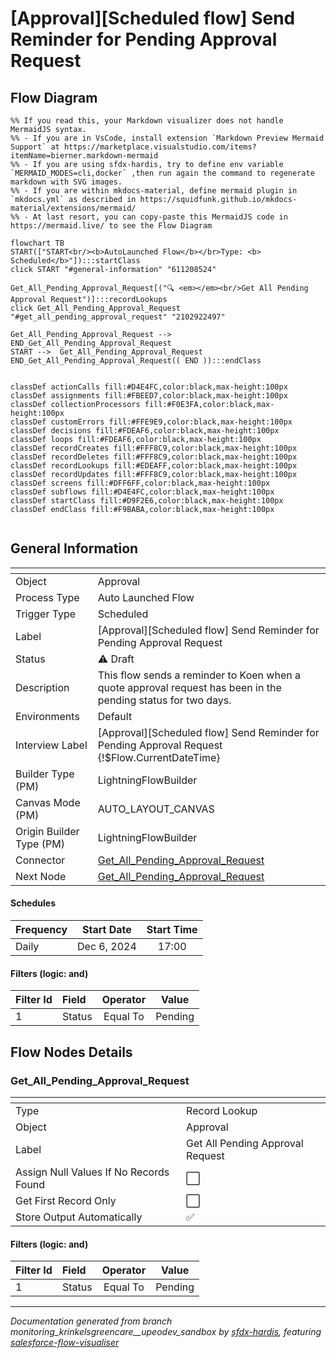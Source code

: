 # [Approval][Scheduled flow] Send Reminder for Pending Approval Request

## Flow Diagram

```mermaid
%% If you read this, your Markdown visualizer does not handle MermaidJS syntax.
%% - If you are in VsCode, install extension `Markdown Preview Mermaid Support` at https://marketplace.visualstudio.com/items?itemName=bierner.markdown-mermaid
%% - If you are using sfdx-hardis, try to define env variable `MERMAID_MODES=cli,docker` ,then run again the command to regenerate markdown with SVG images.
%% - If you are within mkdocs-material, define mermaid plugin in `mkdocs.yml` as described in https://squidfunk.github.io/mkdocs-material/extensions/mermaid/
%% - At last resort, you can copy-paste this MermaidJS code in https://mermaid.live/ to see the Flow Diagram

flowchart TB
START(["START<br/><b>AutoLaunched Flow</b></br>Type: <b> Scheduled</b>"]):::startClass
click START "#general-information" "611208524"

Get_All_Pending_Approval_Request[("🔍 <em></em><br/>Get All Pending Approval Request")]:::recordLookups
click Get_All_Pending_Approval_Request "#get_all_pending_approval_request" "2102922497"

Get_All_Pending_Approval_Request --> END_Get_All_Pending_Approval_Request
START -->  Get_All_Pending_Approval_Request
END_Get_All_Pending_Approval_Request(( END )):::endClass


classDef actionCalls fill:#D4E4FC,color:black,max-height:100px
classDef assignments fill:#FBEED7,color:black,max-height:100px
classDef collectionProcessors fill:#F0E3FA,color:black,max-height:100px
classDef customErrors fill:#FFE9E9,color:black,max-height:100px
classDef decisions fill:#FDEAF6,color:black,max-height:100px
classDef loops fill:#FDEAF6,color:black,max-height:100px
classDef recordCreates fill:#FFF8C9,color:black,max-height:100px
classDef recordDeletes fill:#FFF8C9,color:black,max-height:100px
classDef recordLookups fill:#EDEAFF,color:black,max-height:100px
classDef recordUpdates fill:#FFF8C9,color:black,max-height:100px
classDef screens fill:#DFF6FF,color:black,max-height:100px
classDef subflows fill:#D4E4FC,color:black,max-height:100px
classDef startClass fill:#D9F2E6,color:black,max-height:100px
classDef endClass fill:#F9BABA,color:black,max-height:100px


```

## General Information

|<!-- -->|<!-- -->|
|:---|:---|
|Object|Approval|
|Process Type| Auto Launched Flow|
|Trigger Type| Scheduled|
|Label|[Approval][Scheduled flow] Send Reminder for Pending Approval Request|
|Status|⚠️ Draft|
|Description|This flow sends a reminder to Koen when a quote approval request has been in the pending status for two days.|
|Environments|Default|
|Interview Label|[Approval][Scheduled flow] Send Reminder for Pending Approval Request {!$Flow.CurrentDateTime}|
| Builder Type (PM)|LightningFlowBuilder|
| Canvas Mode (PM)|AUTO_LAYOUT_CANVAS|
| Origin Builder Type (PM)|LightningFlowBuilder|
|Connector|[Get_All_Pending_Approval_Request](#get_all_pending_approval_request)|
|Next Node|[Get_All_Pending_Approval_Request](#get_all_pending_approval_request)|


#### Schedules

|Frequency|Start Date|Start Time|
|:-- |:--:|:--: |
|Daily|Dec 6, 2024|17:00|


#### Filters (logic: **and**)

|Filter Id|Field|Operator|Value|
|:-- |:-- |:--:|:--: |
|1|Status| Equal To|Pending|


## Flow Nodes Details

### Get_All_Pending_Approval_Request

|<!-- -->|<!-- -->|
|:---|:---|
|Type|Record Lookup|
|Object|Approval|
|Label|Get All Pending Approval Request|
|Assign Null Values If No Records Found|⬜|
|Get First Record Only|⬜|
|Store Output Automatically|✅|


#### Filters (logic: **and**)

|Filter Id|Field|Operator|Value|
|:-- |:-- |:--:|:--: |
|1|Status| Equal To|Pending|








___

_Documentation generated from branch monitoring_krinkelsgreencare__upeodev_sandbox by [sfdx-hardis](https://sfdx-hardis.cloudity.com), featuring [salesforce-flow-visualiser](https://github.com/toddhalfpenny/salesforce-flow-visualiser)_